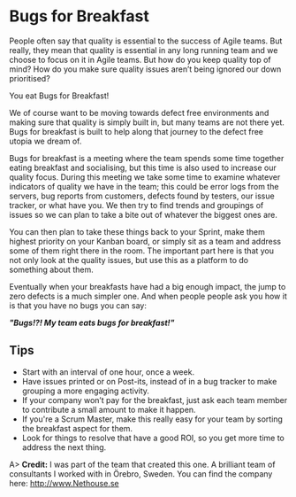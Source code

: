 # Bugs for Breakfast

People often say that quality is essential to the success of Agile teams. But really, they mean that quality is essential in any long running team and we choose to focus on it in Agile teams. But how do you keep quality top of mind? How do you make sure quality issues aren’t being ignored our down prioritised?

You eat Bugs for Breakfast!

We of course want to be moving towards defect free environments and making sure that quality is simply built in, but many teams are not there yet. Bugs for breakfast is built to help along that journey to the defect free utopia we dream of.

Bugs for breakfast is a meeting where the team spends some time together eating breakfast and socialising, but this time is also used to increase our quality focus. During this meeting we take some time to examine whatever indicators of quality we have in the team; this could be error logs from the servers, bug reports from customers, defects found by testers, our issue tracker, or what have you. We then try to find trends and groupings of issues so we can plan to take a bite out of whatever the biggest ones are.

You can then plan to take these things back to your Sprint, make them highest priority on your Kanban board, or simply sit as a team and address some of them right there in the room. The important part here is that you not only look at the quality issues, but use this as a platform to do something about them.

Eventually when your breakfasts have had a big enough impact, the jump to zero defects is a much simpler one. And when people people ask you how it is that you have no bugs you can say:

***"Bugs!?! My team eats bugs for breakfast!"***

## Tips

- Start with an interval of one hour, once a week.
- Have issues printed or on Post-its, instead of in a bug tracker to make grouping a more engaging activity.
- If your company won’t pay for the breakfast, just ask each team member to contribute a small amount to make it happen. 
- If you're a Scrum Master, make this really easy for your team by sorting the breakfast aspect for them.
- Look for things to resolve that have a good ROI, so you get more time to address the next thing.

A> **Credit:** I was part of the team that created this one. A brilliant team of consultants I worked with in Örebro, Sweden. You can find the company here: <http://www.Nethouse.se>
